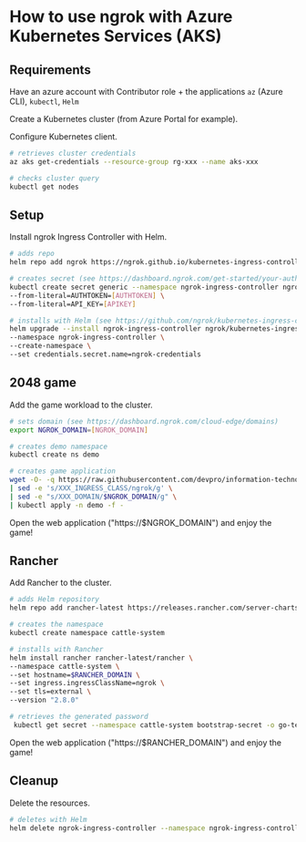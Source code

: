 # How to use ngrok with Azure Kubernetes Services (AKS)

## Requirements

Have an azure account with Contributor role + the applications `az` (Azure CLI), `kubectl`, `Helm`

Create a Kubernetes cluster (from Azure Portal for example).

Configure Kubernetes client.

```bash
# retrieves cluster credentials
az aks get-credentials --resource-group rg-xxx --name aks-xxx

# checks cluster query
kubectl get nodes
```

## Setup

Install ngrok Ingress Controller with Helm.

```bash
# adds repo
helm repo add ngrok https://ngrok.github.io/kubernetes-ingress-controller

# creates secret (see https://dashboard.ngrok.com/get-started/your-authtoken and https://dashboard.ngrok.com/api)
kubectl create secret generic --namespace ngrok-ingress-controller ngrok-credentials \
--from-literal=AUTHTOKEN=[AUTHTOKEN] \
--from-literal=API_KEY=[APIKEY]

# installs with Helm (see https://github.com/ngrok/kubernetes-ingress-controller/tree/main/helm/ingress-controller)
helm upgrade --install ngrok-ingress-controller ngrok/kubernetes-ingress-controller \
--namespace ngrok-ingress-controller \
--create-namespace \
--set credentials.secret.name=ngrok-credentials
```

## 2048 game

Add the game workload to the cluster.

```bash
# sets domain (see https://dashboard.ngrok.com/cloud-edge/domains)
export NGROK_DOMAIN=[NGROK_DOMAIN]

# creates demo namespace
kubectl create ns demo

# creates game application
wget -O- -q https://raw.githubusercontent.com/devpro/information-technology-guide/main/samples/kubernetes/manifests/game-2048.yml \
| sed -e 's/XXX_INGRESS_CLASS/ngrok/g' \
| sed -e "s/XXX_DOMAIN/$NGROK_DOMAIN/g" \
| kubectl apply -n demo -f -
```

Open the web application ("https://$NGROK_DOMAIN") and enjoy the game!

## Rancher

Add Rancher to the cluster.

```bash
# adds Helm repository
helm repo add rancher-latest https://releases.rancher.com/server-charts/latest

# creates the namespace
kubectl create namespace cattle-system

# installs with Rancher
helm install rancher rancher-latest/rancher \
--namespace cattle-system \
--set hostname=$RANCHER_DOMAIN \
--set ingress.ingressClassName=ngrok \
--set tls=external \
--version "2.8.0"

# retrieves the generated password
 kubectl get secret --namespace cattle-system bootstrap-secret -o go-template='{{.data.bootstrapPassword|base64decode}}{{ "\n" }}'
```

Open the web application ("https://$RANCHER_DOMAIN") and enjoy the game!

## Cleanup

Delete the resources.

```bash
# deletes with Helm
helm delete ngrok-ingress-controller --namespace ngrok-ingress-controller
```
